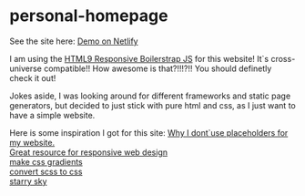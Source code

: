# personal-homepage

See the site here: [Demo on Netlify](https://pensive-kepler-66179f.netlify.com/)

I am using the [HTML9 Responsive Boilerstrap JS](http://html9responsiveboilerstrapjs.com/) for this website! It`s cross-universe compatible!! How awesome is that?!!!?!! You should definetly check it out!

Jokes aside, I was looking around for different frameworks and static page generators, but decided to just stick with pure html and css, as I just want to have a simple website.

Here is some inspiration I got for this site:
[Why I dont`use placeholders for my website.](https://www.smashingmagazine.com/2018/06/placeholder-attribute/)  
[Great resource for responsive web design](https://internetingishard.com/html-and-css/responsive-design/)  
[make css gradients](http://www.colorzilla.com/gradient-editor/)  
[convert scss to css](https://www.cssportal.com/scss-to-css/)  
[starry sky](https://codepen.io/angiebadfox/pen/RRdQAb)
